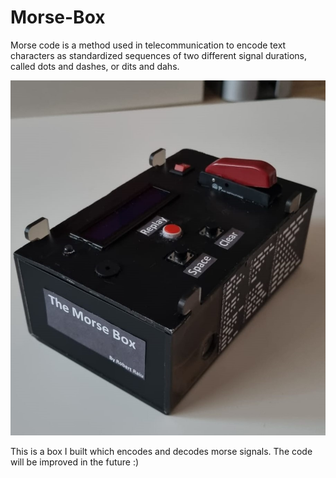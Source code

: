 # Morse-Box

Morse code is a method used in telecommunication to encode text characters as standardized sequences of two different signal durations, called dots and dashes, or dits and dahs.

![](https://github.com/raiuRobert/Morse-Box/blob/main/Photos/preview.jpg)

This is a box I built which encodes and decodes morse signals. The code will be improved in the future :)

